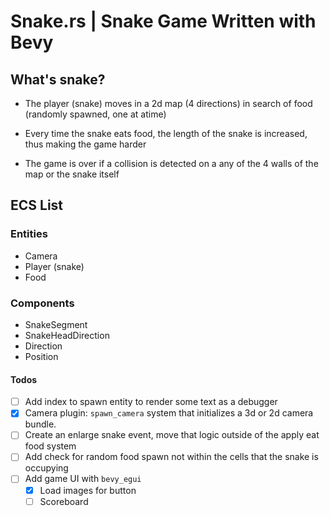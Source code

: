 # Snake.rs | Snake Game Written with Bevy

## What's snake?

- The player (snake) moves in a 2d map (4 directions) in search of food (randomly spawned, one at atime)

- Every time the snake eats food, the length of the snake is increased, thus making the game harder

- The game is over if a collision is detected on a any of the 4 walls of the map or the snake itself

## ECS List

### Entities

- Camera
- Player (snake)
- Food

### Components

- SnakeSegment
- SnakeHeadDirection
- Direction
- Position

#### Todos

- [ ] Add index to spawn entity to render some text as a debugger
- [x] Camera plugin: `spawn_camera` system that initializes a 3d or 2d camera bundle.
- [ ] Create an enlarge snake event, move that logic outside of the apply eat food system
- [ ] Add check for random food spawn not within the cells that the snake is occupying
- [ ] Add game UI with `bevy_egui`
  - [x] Load images for button
  - [ ] Scoreboard
